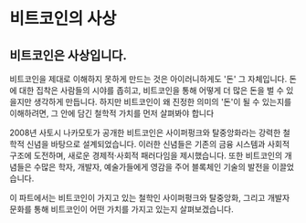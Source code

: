 # 비트코인의 사상

## 비트코인은 사상입니다.

비트코인을 제대로 이해하지 못하게 만드는 것은 아이러니하게도 '돈' 그 자체입니다. 돈에 대한 집착은 사람들의 시야를 좁히고, 비트코인을 통해 어떻게 더 많은 돈을 벌 수 있을지만 생각하게 만듭니다. 하지만 비트코인이 왜 진정한 의미의 '돈'이 될 수 있는지를 이해하려면, 그 안에 담긴 철학적 가치를 먼저 살펴봐야 합니다

2008년 사토시 나카모토가 공개한 비트코인은 사이퍼펑크와 탈중앙화라는 강력한 철학적 신념을 바탕으로 설계되었습니다. 이러한 신념들은 기존의 금융 시스템과 사회적 구조에 도전하며, 새로운 경제적·사회적 패러다임을 제시했습니다. 또한 비트코인의 개념들은 수많은 학자, 개발자, 예술가들에게 영감을 주어 블록체인 기술의 발전을 이끌었습니다.

이 파트에서는 비트코인이 가지고 있는 철학인 사이퍼펑크와 탈중앙화, 그리고 개발자 문화를 통해 비트코인이 어떤 가치를 가지고 있는지 살펴보겠습니다.
